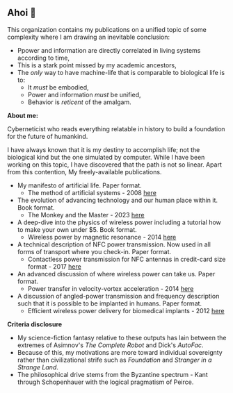 ## Ahoi 👋

This organization contains my publications on a unified topic of some complexity where I am drawing an inevitable conclusion:

* Ppower and information are directly correlated in living systems according to time,
* This is a stark point missed by my academic ancestors,
* The _only_ way to have machine-life that is comparable to biological life is to:
    - It _must_ be embodied,
    - Power and information _must_ be unified,
    - Behavior is _reticent_ of the amalgam.

**About me:**

Cyberneticist who reads everything relatable in history to build a foundation for the future of humankind.

I have always known that it is my destiny to accomplish life; not the biological kind but the one simulated by computer. 
While I have been working on this topic, I have discovered that the path is not so linear. Apart from this contention,
My freely-available publications.

* My manifesto of artificial life. Paper format.
    - The method of artificial systems - 2008 [here](/profile/Tucker-2008.pdf)
* The evolution of advancing technology and our human place within it. Book format.
    - The Monkey and the Master - 2023 [here](/profile/The-Monkey-and-the-Master.pdf)
* A deep-dive into the physics of wireless power including a tutorial how to make your own under $5. Book format.
    - Wireless power by magnetic resonance - 2014 [here](/profile/978-3-639-66868-1.pdf)
* A technical description of NFC power transmission. Now used in all forms of transport where you check-in. Paper format.
    - Contactless power transmission for NFC antennas in credit-card size format - 2017 [here](/profile/Tucker-2017.pdf)
* An advanced discussion of where wireless power can take us. Paper format.
    - Power transfer in velocity-vortex acceleration - 2014 [here](/profile/Tucker-2014.pdf)
* A discussion of angled-power transmission and frequency description such that it is possible to be implanted in humans. Paper format.
    - Efficient wireless power delivery for biomedical implants - 2012 [here](/profile/Tucker-2012.pdf)

**Criteria disclosure**

* My science-fiction fantasy relative to these outputs has lain between the extremes of Asimnov's _The Complete Robot_ and Dick's _AutoFac_.
* Because of this, my motivations are more toward individual sovereignty rather than civilizational strife such as _Foundation_ and _Stranger in a Strange Land_.
* The philosophical drive stems from the Byzantine spectrum - Kant through Schopenhauer with the logical pragmatism of Peirce.
  